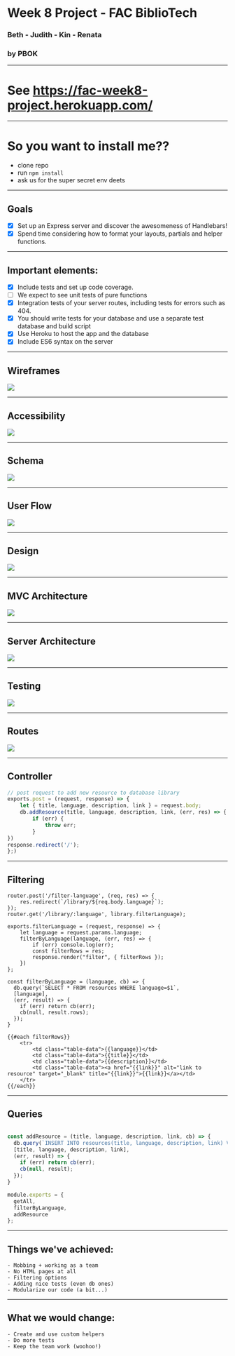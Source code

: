 # Week 8 Project - FAC BiblioTech
### Beth - Judith - Kin - Renata
### by PBOK

---

# See https://fac-week8-project.herokuapp.com/

---

# So you want to install me??

* clone repo
* run ```npm install```
* ask us for the super secret env deets

---

## Goals
- [x] Set up an Express server and discover the awesomeness of Handlebars! <br>
- [x] Spend time considering how to format your layouts, partials and helper functions.

---

## Important elements:

- [x] Include tests and set up code coverage.<br>
- [ ] We expect to see unit tests of pure functions <br>
- [x] Integration tests of your server routes, including tests for errors such as 404.<br>
- [x] You should write tests for your database and use a separate test database and build script<br>
- [x] Use Heroku to host the app and the database<br>
- [x] Include ES6 syntax on the server

---

## Wireframes

![](https://i.imgur.com/0nqTAPa.jpg)

---

## Accessibility

![](https://i.imgur.com/s7Yf8Ld.png)

---
## Schema

![](https://i.imgur.com/Sz6dxdQ.png)

---

## User Flow

![](https://i.imgur.com/3dd2qri.jpg)

---

## Design

![](https://i.imgur.com/H2eRafz.jpg)

---

## MVC Architecture

![](https://i.imgur.com/oMusr3x.png)

---

## Server Architecture

![](https://i.imgur.com/o0pik7i.png=200x500)

---

## Testing

![](https://i.imgur.com/I1gfPT1.png)

---

## Routes

![](https://i.imgur.com/xpgAqQu.png)

---

## Controller

```javascript
// post request to add new resource to database library
exports.post = (request, response) => {
    let { title, language, description, link } = request.body;
    db.addResource(title, language, description, link, (err, res) => {
        if (err) {
            throw err;
        }
})
response.redirect('/');
};)
```
---

## Filtering

```javascript=
router.post('/filter-language', (req, res) => {
    res.redirect(`/library/${req.body.language}`);
});
router.get('/library/:language', library.filterLanguage);
```

```javascript=
exports.filterLanguage = (request, response) => {
    let language = request.params.language;
    filterByLanguage(language, (err, res) => {
        if (err) console.log(err);
        const filterRows = res;
        response.render("filter", { filterRows });
    })
};
```

```javascript=
const filterByLanguage = (language, cb) => {
  db.query(`SELECT * FROM resources WHERE language=$1`,
  [language],
  (err, result) => {
    if (err) return cb(err);
    cb(null, result.rows);
  });
}
```

```javascript=
{{#each filterRows}}
    <tr>
        <td class="table-data">{{language}}</td>
        <td class="table-data">{{title}}</td>
        <td class="table-data">{{description}}</td>
        <td class="table-data"><a href="{{link}}" alt="link to resource" target="_blank" title="{{link}}">{{link}}</a></td>
    </tr>
{{/each}}
```

---

## Queries

```javascript

const addResource = (title, language, description, link, cb) => {
  db.query(`INSERT INTO resources(title, language, description, link) VALUES ($1, $2, $3, $4)`,
  [title, language, description, link],
  (err, result) => {
    if (err) return cb(err);
    cb(null, result);
  });
}

module.exports = {
  getAll,
  filterByLanguage,
  addResource
};

```
---

## Things we've achieved:

    - Mobbing + working as a team
    - No HTML pages at all
    - Filtering options
    - Adding nice tests (even db ones)
    - Modularize our code (a bit...)

---

## What we would change:

    - Create and use custom helpers
    - Do more tests
    - Keep the team work (woohoo!)
